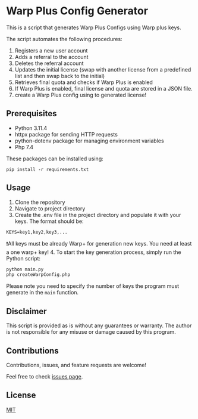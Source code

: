 # Warp Plus Config Generator

This is a script that generates Warp Plus Configs using Warp plus keys. 

The script automates the following procedures:
1. Registers a new user account
2. Adds a referral to the account
3. Deletes the referral account
4. Updates the initial license (swap with another license from a predefined list and then swap back to the initial)
5. Retrieves final quota and checks if Warp Plus is enabled
6. If Warp Plus is enabled, final license and quota are stored in a JSON file.
7. create a Warp Plus config using to generated license!

## Prerequisites

- Python 3.11.4
- httpx package for sending HTTP requests
- python-dotenv package for managing environment variables
- Php 7.4

These packages can be installed using:

```
pip install -r requirements.txt
```

## Usage

1. Clone the repository
2. Navigate to project directory
3. Create the .env file in the project directory and populate it with your keys. The format should be:
```
KEYS=key1,key2,key3,...
```
❗All keys must be already Warp+ for generation new keys. You need at least a one warp+ key!
4. To start the key generation process, simply run the Python script:

```bash
python main.py
php createWarpConfig.php
```
Please note you need to specify the number of keys the program must generate in the `main` function.

## Disclaimer

This script is provided as is without any guarantees or warranty. The author is not responsible for any misuse or damage caused by this program.

## Contributions

Contributions, issues, and feature requests are welcome!

Feel free to check [issues page](http://github.com/itsyebekhe/warp-config/issues).

## License

[MIT](LICENSE) 

